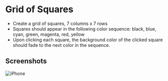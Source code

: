 # Grid of Squares

- Create a grid of squares, 7 columns x 7 rows
- Squares should appear in the following color sequence: black, blue, cyan, green, magenta, red, yellow
- Upon clicking each square, the background color of the clicked square should fade to the next color in the sequence.

## Screenshots

![iPhone](https://user-images.githubusercontent.com/8668661/38650374-7d32bd92-3dc9-11e8-84f2-2490a4aaadd6.png)
